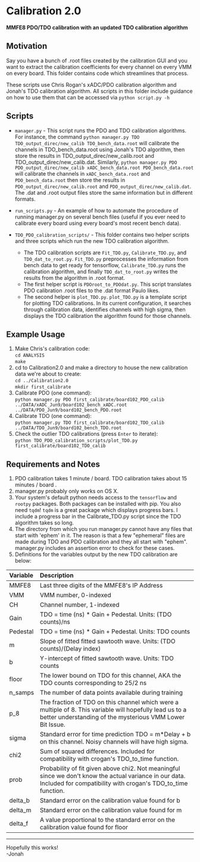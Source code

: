 # Calibration 2.0 #
__MMFE8 PDO/TDO calibration with an updated TDO calibration algorithm__


## Motivation
Say you have a bunch of .root files created by the calibration GUI and you 
want to extract the calibration coefficients for every channel on every VMM on every board. This folder contains code which streamlines that process. 

These scripts use Chris Rogan's xADC/PDO calibration algorithm and Jonah's TDO calibration algorithm. All scripts in this folder include guidance on how to use them that can be accessed via `python script.py -h`

## Scripts
- `manager.py` - This script runs the PDO and TDO calibration algorithms. For instance, the command `python manager.py TDO TDO_output_direc/new_calib TDO_bench_data.root` will calibrate the channels in TDO_bench_data.root using Jonah's TDO algorithm, then store the results in TDO_output_direc/new_calib.root and TDO_output_direc/new_calib.dat. Similarly, `python manager.py PDO PDO_output_direc/new_calib xADC_bench_data.root PDO_bench_data.root` will calibrate the channels in `xADC_bench_data.root` and `PDO_bench_data.root` then store the results in `PDO_output_direc/new_calib.root` and `PDO_output_direc/new_calib.dat`. The .dat and .root output files store the same information but in different formats.

- `run_scripts.py` - An example of how to automate the procedure of running manager.py on several bench files (useful if you ever need to calibrate every board using every board's most recent bench data).

- `TDO_PDO_calibration_scripts/` - This folder contains two helper scripts and three scripts which run the new TDO calibration algorithm.  
  * The TDO calibration scripts are `Fit_TDO.py`, `Calibrate_TDO.py`, and `TDO_dat_to_root.py`. `Fit_TDO.py` preprocesses the information from bench data to get ready for tensorflow, `Calibrate_TDO.py` runs the calibration algorithm, and finally `TDO_dat_to_root.py` writes the results from the algorithm in .root format.
  * The first helper script is `PDOroot_to_PDOdat.py`. This script translates PDO calibration .root files to the .dat format Paulo likes. 
  * The second helper is `plot_TDO.py`. `plot_TDO.py` is a template script for plotting TDO calibrations. In its current configuration, it searches through calibration data, identifies channels with high sigma, then displays the TDO calibration the algorithm found for those channels.

## Example Usage
1. Make Chris's calibration code:   
`cd ANALYSIS`  
`make`  
2. cd to Calibration2.0 and make a directory to house the new calibration data we're about to create:   
`cd ../Calibration2.0`  
`mkdir first_calibrate`  
3. Calibrate PDO (one command):  
`python manager.py PDO first_calibrate/board102_PDO_calib ../DATA/xADC_Jun9/board102_bench_xADC.root ../DATA/PDO_Jun9/board102_bench_PDO.root`  
4. Calibrate TDO (one command):   
`python manager.py TDO first_calibrate/board102_TDO_calib ../DATA/TDO_Jun9/board102_bench_TDO.root`  
5. Check the outlier TDO calibrations (press `Enter` to iterate):  
`python TDO_PDO_calibration_scripts/plot_TDO.py first_calibrate/board102_TDO_calib`  

## Requirements and Notes
1. PDO calibration takes 1 minute / board. TDO calibration takes about 15 minutes / board .
2. manager.py probably only works on OS X. 
3. Your system's default python needs access to the `tensorflow` and `rootpy` packages. Both packages can be installed with pip. You also need `tqdm`! `tqdm` is a great package which displays progress bars. I include a progress bar in the Calibrate_TDO.py script since the TDO algorithm takes so long.
4. The directory from which you run manager.py cannot have any files that start with 'ephem' in it. The reason is that a few "ephemeral" files are made during TDO and PDO calibration and they all start with "ephem". manager.py includes an assertion error to check for these cases.
5. Definitions for the variables output by the new TDO calibration are below:  

| Variable | Description |
|:---------|:--------------------------------------------------------------------------------------|
|MMFE8    |Last three digits of the MMFE8's IP Address                                            |
|VMM      |VMM number, 0-indexed                                                                   |
|CH       |Channel number, 1-indexed                                                               |
|Gain     |TDO = time (ns) * Gain + Pedestal. Units: (TDO counts)/ns                      |
|Pedestal |TDO = time (ns) * Gain + Pedestal. Units: TDO counts                   |
|m        |Slope of fitted fitted sawtooth wave. Units: (TDO counts)/(Delay index)             |
|b        |Y-intercept of fitted sawtooth wave. Units: TDO counts                                 |
|floor    |The lower bound on TDO for this channel, AKA the TDO counts corresponding to 25/2 ns                |
|n_samps  |The number of data points available during training                                            |
|p_8      |The fraction of TDO on this channel which were a multiple of 8. This variable will hopefully lead us to a better understanding of the mysterious VMM Lower Bit Issue.|
|sigma    |Standard error for time prediction TDO = m*Delay + b on this channel. Noisy channels will have high sigma.|
|chi2     |Sum of squared differences. Included for compatibility with crogan's TDO_to_time function.                  |
|prob     |Probability of fit given above chi2. Not meaningful since we don't know the actual variance in our data. Included for compatibility with crogan's TDO_to_time function.|
|delta_b  |Standard error on the calibration value found for b                                    |
|delta_m  |Standard error on the calibration value found for m                                    |
|delta_f  |A value proportional to the standard error on the calibration value found for floor    |

---

Hopefully this works!  
-Jonah

